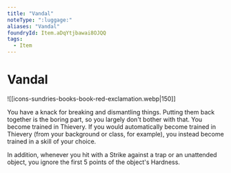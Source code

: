 ```yaml
---
title: "Vandal"
noteType: ":luggage:"
aliases: "Vandal"
foundryId: Item.aDqYtjbawai8OJQQ
tags:
  - Item
---
```


# Vandal
![[icons-sundries-books-book-red-exclamation.webp|150]]

You have a knack for breaking and dismantling things. Putting them back together is the boring part, so you largely don't bother with that. You become trained in Thievery. If you would automatically become trained in Thievery (from your background or class, for example), you instead become trained in a skill of your choice.

In addition, whenever you hit with a Strike against a trap or an unattended object, you ignore the first 5 points of the object's Hardness.
